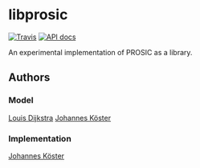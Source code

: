 # libprosic

[![Travis](https://img.shields.io/travis/PROSIC/libprosic.svg?maxAge=2592000?style=flat-square)](https://travis-ci.org/PROSIC/libprosic)
[![API docs](https://img.shields.io/badge/API-documentation-blue.svg)](https://prosic.github.io/libprosic)

An experimental implementation of PROSIC as a library.

## Authors

### Model

[Louis Dijkstra](https://github.com/louisdijkstra)
[Johannes Köster](https://github.com/johanneskoester)

### Implementation

[Johannes Köster](https://github.com/johanneskoester)
